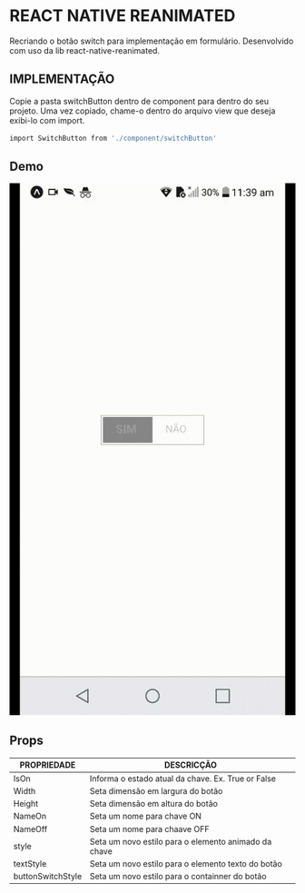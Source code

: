 # REACT NATIVE REANIMATED

Recriando o botão switch para implementação em formulário. Desenvolvido com uso da lib react-native-reanimated.

## IMPLEMENTAÇÃO

Copie a pasta switchButton dentro de component para dentro do seu projeto. Uma vez copiado, chame-o dentro do arquivo view que deseja exibi-lo com import.

```sh
import SwitchButton from './component/switchButton'
```

## Demo

![image demo](images/demo1.gif)

## Props

| PROPRIEDADE | DESCRICÇÃO |
| ------ | ------ |
| IsOn | Informa o estado atual da chave. Ex. True or False |
| Width | Seta dimensão em largura do botão|
| Height | Seta dimensão em altura do botão |
| NameOn | Seta um nome para chave ON |
| NameOff | Seta um nome para chaave OFF |
| style | Seta um novo estilo para o elemento animado da chave |
| textStyle | Seta um novo estilo para o elemento texto do botão |
| buttonSwitchStyle |  Seta um novo estilo para o containner do botão |
